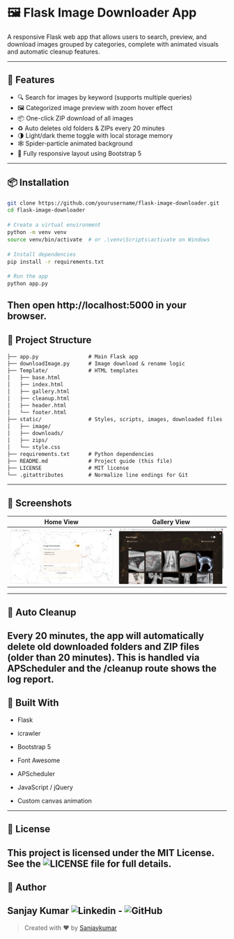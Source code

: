 # 🖼️ Flask Image Downloader App

A responsive Flask web app that allows users to search, preview, and download images grouped by categories, complete with animated visuals and automatic cleanup features.

---

## 🚀 Features

- 🔍 Search for images by keyword (supports multiple queries)
- 🖼️ Categorized image preview with zoom hover effect
- 📦 One-click ZIP download of all images
- ♻️ Auto deletes old folders & ZIPs every 20 minutes
- 🌗 Light/dark theme toggle with local storage memory
- 🕸️ Spider-particle animated background
- 📱 Fully responsive layout using Bootstrap 5

---

## 📦 Installation

```bash
git clone https://github.com/yourusername/flask-image-downloader.git
cd flask-image-downloader

# Create a virtual environment
python -m venv venv
source venv/bin/activate  # or .\venv\Scripts\activate on Windows

# Install dependencies
pip install -r requirements.txt

# Run the app
python app.py
```
Then open http://localhost:5000 in your browser.
---
## 📂 Project Structure
```
├── app.py                # Main Flask app
├── downloadImage.py      # Image download & rename logic
├── Template/             # HTML templates
│   ├── base.html
│   ├── index.html
│   ├── gallery.html
│   ├── cleanup.html
│   ├── header.html
│   └── footer.html
├── static/               # Styles, scripts, images, downloaded files
│   ├── image/
│   ├── downloads/
│   ├── zips/
│   └── style.css
├── requirements.txt      # Python dependencies
├── README.md             # Project guide (this file)
├── LICENSE               # MIT license
└── .gitattributes        # Normalize line endings for Git
```
---
## 📸 Screenshots
| Home View | Gallery View | 
|----------------|--------------|
| ![Home](static/image/home.png) | ![Gallery](static/image/gallery.png) |

---
## 🧹 Auto Cleanup
Every 20 minutes, the app will automatically delete old downloaded folders and ZIP files (older than 20 minutes). This is handled via APScheduler and the /cleanup route shows the log report.
---
## 🧰 Built With
- Flask

- icrawler

- Bootstrap 5

- Font Awesome

- APScheduler

- JavaScript / jQuery

- Custom canvas animation
---
## 📜 License
This project is licensed under the MIT License.
See the ![LICENSE](LICENSE) file for full details.
---
## 👤 Author
**Sanjay Kumar**
![Linkedin](https://www.linkedin.com/in/gotsanjay) - ![GitHub](https://github.com/got-sanjay)
---
> Created with ❤️ by [Sanjaykumar](https://www.linkedin.com/in/gotsanjay)